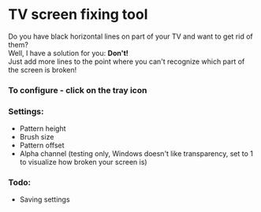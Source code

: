 # TV screen fixing tool

Do you have black horizontal lines on part of your TV and want to get rid of them? \
Well, I have a solution for you: **Don't!** \
Just add more lines to the point where you can't recognize which part of the screen is broken!

### To configure - click on the tray icon
### Settings:
- Pattern height
- Brush size
- Pattern offset
- Alpha channel (testing only, Windows doesn't like transparency, set to 1 to visualize how broken your screen is)


### Todo: 
- Saving settings

